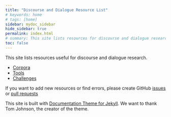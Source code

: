 ```yaml
---
title: "Discourse and Dialogue Resource List"
# keywords: home
# tags: [home]
sidebar: mydoc_sidebar
hide_sidebar: true
permalink: index.html
# summary: This site lists resources for discourse and dialogue research.
toc: false
---
```


This site lists resources useful for discourse and dialogue research. 

- [Corpora](corpora.html)
- [Tools](tools.html)
- [Challenges](challenges.html)

If you want to add new resources or find errors, please create GitHub [issues](https://github.com/mk-nakano/discourse-and-dialogue-resource-list2/issues) or [pull requests](https://github.com/mk-nakano/discourse-and-dialogue-resource-list2/pulls)

This site is built with [Documentation Theme for Jekyll](https://idratherbewriting.com/documentation-theme-jekyll/). We want to thank Tom Johnson, the creator of the theme.

